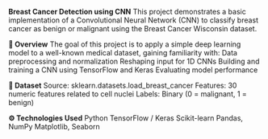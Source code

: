 **Breast Cancer Detection using CNN**
This project demonstrates a basic implementation of a Convolutional Neural Network (CNN) to classify breast cancer as benign or malignant using the Breast Cancer Wisconsin dataset.

**🧠 Overview**
The goal of this project is to apply a simple deep learning model to a well-known medical dataset, gaining familiarity with:
Data preprocessing and normalization
Reshaping input for 1D CNNs
Building and training a CNN using TensorFlow and Keras
Evaluating model performance

**📁 Dataset**
Source: sklearn.datasets.load_breast_cancer
Features: 30 numeric features related to cell nuclei
Labels: Binary (0 = malignant, 1 = benign)

**⚙️ Technologies Used**
Python
TensorFlow / Keras
Scikit-learn
Pandas, NumPy
Matplotlib, Seaborn
